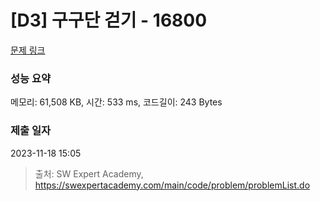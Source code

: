 # [D3] 구구단 걷기 - 16800 

[문제 링크](https://swexpertacademy.com/main/code/problem/problemDetail.do?contestProbId=AYaf9W8afyMDFAQ9) 

### 성능 요약

메모리: 61,508 KB, 시간: 533 ms, 코드길이: 243 Bytes

### 제출 일자

2023-11-18 15:05



> 출처: SW Expert Academy, https://swexpertacademy.com/main/code/problem/problemList.do